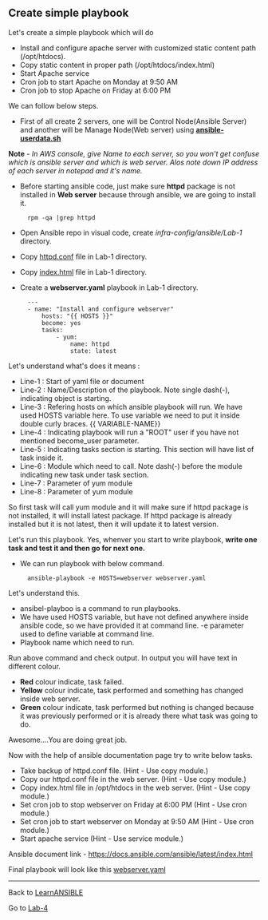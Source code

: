 ## Create simple playbook

Let's create a simple playbook which will do 

- Install and configure apache server with customized static content path (/opt/htdocs).
- Copy static content in proper path (/opt/htdocs/index.html)
- Start Apache service
- Cron job to start Apache on Monday at 9:50 AM
- Cron job to stop Apache on Friday at 6:00 PM

We can follow below steps.

- First of all create 2 servers, one will be Control Node(Ansible Server) and another will be Manage Node(Web server) using **[ansible-userdata.sh](../../userdata-scripts/ansible-userdata.sh)**

**Note** - *In AWS console, give Name to each server, so you won't get confuse which is ansible server and which is web server. Alos note down IP address of each server in notepad and it's name.*

- Before starting ansible code, just make sure **httpd** package is not installed in **Web server** because through ansible, we are going to install it.

        rpm -qa |grep httpd

- Open Ansible repo in visual code, create *infra-config/ansible/Lab-1* directory.
- Copy [httpd.conf](./Lab-1/httpd.conf) file in Lab-1 directory.
- Copy [index.html](./Lab-1/index.html) file in Lab-1 directory.
- Create a **webserver.yaml** playbook in Lab-1 directory.

        ---
        - name: "Install and configure webserver"
            hosts: "{{ HOSTS }}"
            become: yes
            tasks:
                - yum: 
                    name: httpd 
                    state: latest

Let's understand what's does it means : 
- Line-1 : Start of yaml file or document
- Line-2 : Name/Description of the playbook. Note single dash(-), indicating object is starting.
- Line-3 : Refering hosts on which ansible playbook will run. We have used HOSTS variable here. To use variable we need to put it inside double curly braces. {{ VARIABLE-NAME}}
- Line-4 : Indicating playbook will run a "ROOT" user if you have not mentioned become_user parameter.
- Line-5 : Indicating tasks section is starting. This section will have list of task inside it.
- Line-6 : Module which need to call. Note dash(-) before the module indicating new task under task section.
- Line-7 : Parameter of yum module
- Line-8 : Parameter of yum module 

So first task will call yum module and it will make sure if httpd package is not installed, it will install latest package. If httpd package is already installed but it is not latest, then it will update it to latest version.

Let's run this playbook. Yes, whenver you start to write playbook, **write one task and test it and then go for next one.**

- We can run playbook with below command.

        ansible-playbook -e HOSTS=webserver webserver.yaml

Let's understand this.
- ansibel-playboo is a command to run playbooks.
- We have used HOSTS variable, but have not defined anywhere inside ansible code, so we have provided it at command line. -e parameter used to define variable at command line.
- Playbook name which need to run.

Run above command and check output. In output you will have text in different colour.
- **Red** colour indicate, task failed.
- **Yellow** colour indicate, task performed and something has changed inside web server.
- **Green** colour indicate, task performed but nothing is changed because it was previously performed or it is already there what task was going to do.

Awesome....You are doing great job.

Now with the help of ansible documentation page try to write below tasks.

- Take backup of httpd.conf file. (Hint - Use copy module.)
- Copy our httpd.conf file in the web server. (Hint - Use copy module.)
- Copy index.html file in /opt/htdocs in the web server. (Hint - Use copy module.)
- Set cron job to stop webserver on Friday at 6:00 PM (Hint - Use cron module.)
- Set cron job to start webserver on Monday at 9:50 AM (Hint - Use cron module.)
- Start apache service (Hint - Use service module.)

Ansible document link - https://docs.ansible.com/ansible/latest/index.html

Final playbook will look like this [webserver.yaml](./Lab-1/webserver.yaml)


------

Back to [LearnANSIBLE](../Readme.md)

Go to [Lab-4](../Lab-4/Readme.md)